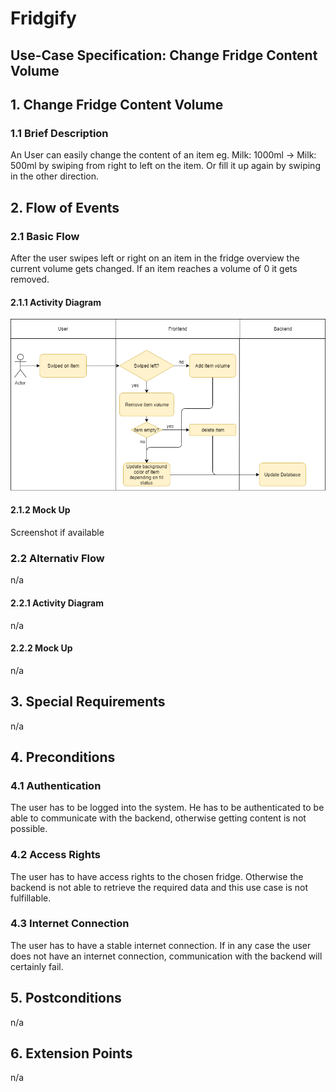 # Fridgify

## Use-Case Specification: Change Fridge Content Volume

## 1. Change Fridge Content Volume

### 1.1 Brief Description

An User can easily change the content of an item eg. Milk: 1000ml -> Milk: 500ml by swiping from right to left on the item. Or fill it up again by swiping in the other direction.

## 2. Flow of Events

### 2.1 Basic Flow

After the user swipes left or right on an item in the fridge overview the current volume gets changed. If an item reaches a volume of 0 it gets removed.

#### 2.1.1 Activity Diagram

![Activity Diagram - Change Fridge Content Volume](./changeContentVolume.png)

#### 2.1.2 Mock Up

Screenshot if available

### 2.2 Alternativ Flow

n/a

#### 2.2.1 Activity Diagram

n/a

#### 2.2.2 Mock Up

n/a

## 3. Special Requirements

n/a

## 4. Preconditions

### 4.1 Authentication

The user has to be logged into the system. He has to be authenticated to be able to communicate with the backend, otherwise getting content is not possible.

### 4.2 Access Rights

The user has to have access rights to the chosen fridge. Otherwise the backend is not able to retrieve the required data and this use case is not fulfillable.

### 4.3 Internet Connection

The user has to have a stable internet connection. If in any case the user does not have an internet connection, communication with the backend will certainly fail.

## 5. Postconditions

n/a

## 6. Extension Points

n/a